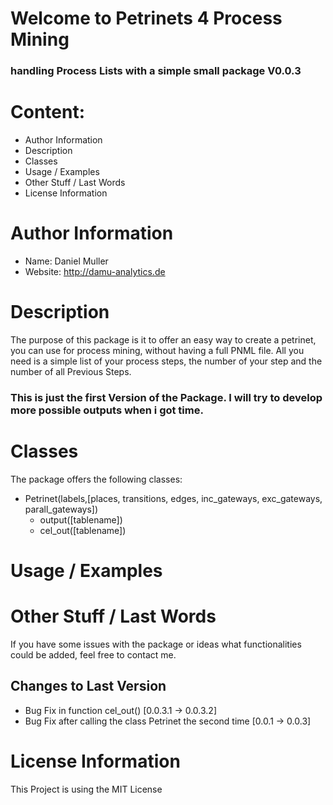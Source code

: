 # Welcome to Petrinets 4 Process Mining
### handling Process Lists with a simple small package V0.0.3

# Content:
- Author Information
- Description
- Classes
- Usage / Examples
- Other Stuff / Last Words
- License Information

# Author Information
- Name: Daniel Muller
- Website: http://damu-analytics.de

# Description
The purpose of this package is it to offer an easy way
to create a petrinet, you can use for process mining, without having a full PNML file.
All you need is a simple list of your process steps, the number of your step and the number 
of all Previous Steps.

### This is just the first Version of the Package. I will try to develop more possible outputs when i got time.

# Classes
The package offers the following classes:
- Petrinet(labels,[places, transitions, edges, inc_gateways, exc_gateways, parall_gateways])
  - output([tablename])
  - cel_out([tablename])
  
# Usage / Examples  


# Other Stuff / Last Words

If you have some issues with the package or ideas what functionalities could be added,
feel free to contact me.

## Changes to Last Version
- Bug Fix in function cel_out() [0.0.3.1 -> 0.0.3.2]
- Bug Fix after calling the class Petrinet the second time [0.0.1 -> 0.0.3]


# License Information
This Project is using the MIT License